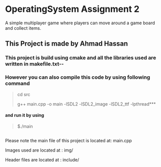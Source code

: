 # OperatingSystem Assignment 2 
A simple multiplayer game where players can move around a game board and collect items.

## This Project  is made by Ahmad Hassan 

### This project is build using cmake and all the libraries used are written in makefile.txt--

### However you can also compile this code by using following command
> cd src
> 
> g++ main.cpp -o main -lSDL2 -lSDL2_image -lSDL2_ttf -lpthread***

#### and run it by using 
> $./main
## 
Please note the main file of this project is located at: main.cpp

Images used are located at : img/

Header files are located at : include/


